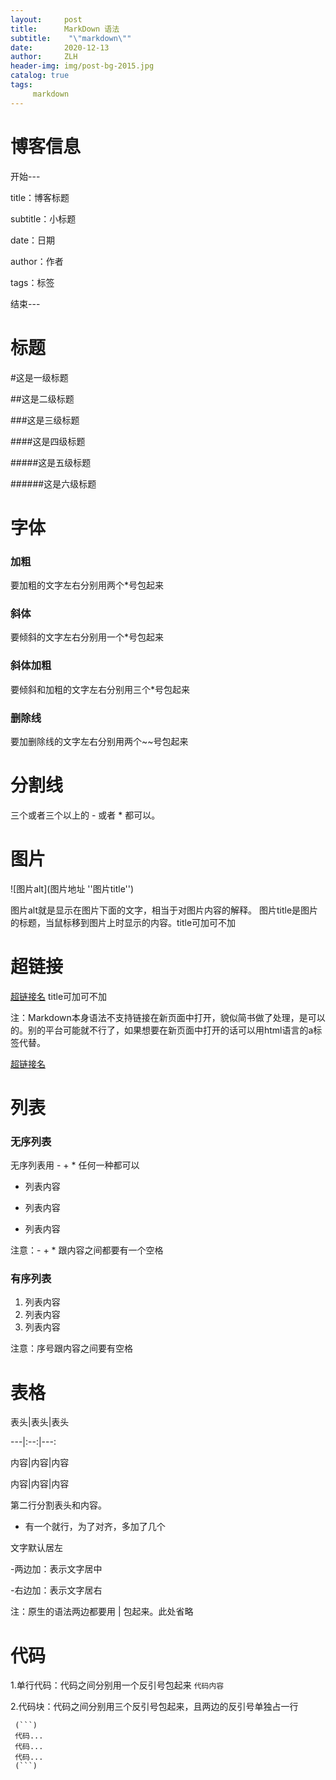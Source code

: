 ```yaml
---
layout:     post
title:      MarkDown 语法
subtitle:    "\"markdown\""
date:       2020-12-13
author:     ZLH
header-img: img/post-bg-2015.jpg
catalog: true
tags:
     markdown
---
```


# 博客信息
开始---

title：博客标题

subtitle：小标题

date：日期

author：作者

tags：标签

结束---

# 标题
#这是一级标题

##这是二级标题

###这是三级标题

####这是四级标题

#####这是五级标题

######这是六级标题

# 字体

### 加粗

要加粗的文字左右分别用两个*号包起来

### 斜体

要倾斜的文字左右分别用一个*号包起来

### 斜体加粗

要倾斜和加粗的文字左右分别用三个*号包起来

### 删除线

要加删除线的文字左右分别用两个~~号包起来



# 分割线

三个或者三个以上的 - 或者 * 都可以。

# 图片

![图片alt](图片地址 ''图片title'')

图片alt就是显示在图片下面的文字，相当于对图片内容的解释。
图片title是图片的标题，当鼠标移到图片上时显示的内容。title可加可不加


# 超链接

[超链接名](超链接地址 "超链接title")
title可加可不加

注：Markdown本身语法不支持链接在新页面中打开，貌似简书做了处理，是可以的。别的平台可能就不行了，如果想要在新页面中打开的话可以用html语言的a标签代替。

<a href="超链接地址" target="_blank">超链接名</a>

# 列表

### 无序列表
无序列表用 - + * 任何一种都可以
- 列表内容
+ 列表内容
* 列表内容

注意：- + * 跟内容之间都要有一个空格
### 有序列表
1. 列表内容
2. 列表内容
3. 列表内容

注意：序号跟内容之间要有空格

# 表格
表头|表头|表头

---|:--:|---:

内容|内容|内容

内容|内容|内容

第二行分割表头和内容。

- 有一个就行，为了对齐，多加了几个

文字默认居左

-两边加：表示文字居中

-右边加：表示文字居右

注：原生的语法两边都要用 | 包起来。此处省略

# 代码
1.单行代码：代码之间分别用一个反引号包起来
     `代码内容`
     
     
2.代码块：代码之间分别用三个反引号包起来，且两边的反引号单独占一行

     (```)
     代码...
     代码...
     代码...
     (```)


